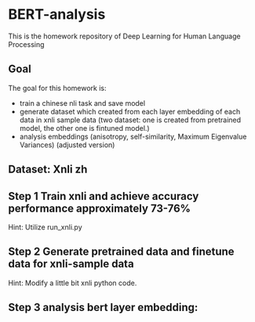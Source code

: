 # BERT-analysis
This is the homework repository of Deep Learning for Human Language Processing 
## Goal
The goal for this homework is:
* train a chinese nli task and save model 
* generate dataset which created from each layer embedding of each data in xnli sample data (two dataset: one is created from pretrained model, the other one is fintuned model.)
* analysis embeddings (anisotropy, self-similarity, Maximum Eigenvalue Variances) (adjusted version)

## Dataset: Xnli zh

## Step 1 Train xnli and achieve accuracy performance approximately 73-76%
Hint: Utilize run_xnli.py

## Step 2 Generate pretrained data and finetune data for xnli-sample data
Hint: Modify a little bit xnli python code.

## Step 3 analysis bert layer embedding:
